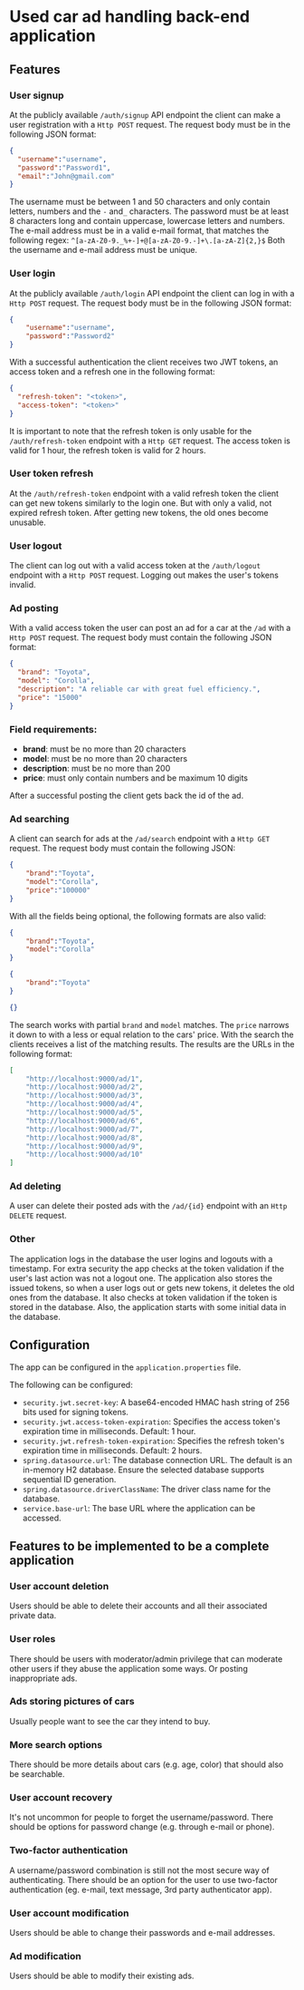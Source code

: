 # Used car ad handling back-end application

## Features
### User signup
At the publicly available `/auth/signup` API endpoint the client
can make a user registration with a `Http POST` request.
The request body must be in the following JSON format:

```json
{
  "username":"username",
  "password":"Password1",
  "email":"John@gmail.com"
}
```
The username must be between 1 and 50 characters and only contain letters, numbers
and the `-` and`_` characters.
The password must be at least 8 characters long and contain uppercase, lowercase
letters and numbers.
The e-mail address must be in a valid e-mail format, that matches the following regex:
`^[a-zA-Z0-9._%+-]+@[a-zA-Z0-9.-]+\.[a-zA-Z]{2,}$`
Both the username and e-mail address must be unique.

### User login
At the publicly available `/auth/login` API endpoint the client
can log in with a `Http POST` request.
The request body must be in the following JSON format:
```json
{
    "username":"username",
    "password":"Password2"
}
```
With a successful authentication the client receives two JWT tokens, an access token and 
a refresh one in the following format:
```json
{
  "refresh-token": "<token>",
  "access-token": "<token>"
}
```
It is important to note that the refresh token is only usable for the `/auth/refresh-token`
endpoint with a `Http GET` request.
The access token is valid for 1 hour, the refresh token is valid for 2 hours.

### User token refresh
At the `/auth/refresh-token` endpoint with a valid refresh token the client can get new tokens similarly 
to the login one.
But with only a valid, not expired refresh token. After getting new tokens, the old ones become unusable.
### User logout
The client can log out with a valid access token at the `/auth/logout` endpoint with a `Http POST` request. Logging out
makes the user's tokens invalid.
### Ad posting
With a valid access token the user can post an ad for a car at the `/ad`  with a `Http POST` request.
The request body must contain the following JSON format:
```json
{
  "brand": "Toyota",
  "model": "Corolla",
  "description": "A reliable car with great fuel efficiency.",
  "price": "15000"
}
```
### Field requirements:
 - **brand**: must be no more than 20 characters
 - **model**: must be no more than 20 characters
 - **description**: must be no more than 200
 - **price**: must only contain numbers and be maximum 10 digits

After a successful posting the client gets back the id of the ad.

### Ad searching
A client can search for ads at the `/ad/search` endpoint with a `Http GET` request. The request body must contain the 
following JSON:
```json
{
    "brand":"Toyota",
    "model":"Corolla",
    "price":"100000"
}
```
With all the fields being optional, the following formats are also valid:
```json
{
    "brand":"Toyota",
    "model":"Corolla"
}
```
```json
{
    "brand":"Toyota"
}
```
```json
{}
```
The search works with partial `brand` and `model` matches. The `price` narrows it down to with a less or equal relation
to the cars' price.
With the search the clients receives a list of the matching results.
The results are the URLs in the following format:
```json
[
    "http://localhost:9000/ad/1",
    "http://localhost:9000/ad/2",
    "http://localhost:9000/ad/3",
    "http://localhost:9000/ad/4",
    "http://localhost:9000/ad/5",
    "http://localhost:9000/ad/6",
    "http://localhost:9000/ad/7",
    "http://localhost:9000/ad/8",
    "http://localhost:9000/ad/9",
    "http://localhost:9000/ad/10"
]
```
### Ad deleting
A user can delete their posted ads with the `/ad/{id}` endpoint with an `Http DELETE` request.

### Other
The application logs in the database the user logins and logouts with a timestamp. For extra security the app checks 
at the token validation if the user's last action was not a logout one.
The application also stores the issued tokens, so when a user logs out or gets new tokens, it deletes the old ones from
the database. It also checks at token validation if the token is stored in the database.
Also, the application starts with some initial data in the database.

## Configuration
The app can be configured in the `application.properties` file.

The following can be configured:
 - `security.jwt.secret-key`: A base64-encoded HMAC hash string of 256 bits used for signing tokens.
 - `security.jwt.access-token-expiration`: Specifies the access token's expiration time in milliseconds. Default: 1 hour.
 - `security.jwt.refresh-token-expiration`: Specifies the refresh token's expiration time in milliseconds. Default: 2 hours.
 - `spring.datasource.url`: The database connection URL. The default is an in-memory H2 database. Ensure the selected database supports sequential ID generation.
 - `spring.datasource.driverClassName`: The driver class name for the database.
 - `service.base-url`: The base URL where the application can be accessed.

## Features to be implemented to be a complete application
### User account deletion
Users should be able to delete their accounts and all their associated private data.
### User roles
There should be users with moderator/admin privilege that can moderate other users if they abuse the application some ways.
Or posting inappropriate ads.
### Ads storing pictures of cars
Usually people want to see the car they intend to buy.
### More search options
There should be more details about cars (e.g. age, color) that should also be searchable.
### User account recovery
It's not uncommon for people to forget the username/password. There should be options
for password change (e.g. through e-mail or phone).
### Two-factor authentication
A username/password combination is still not the most secure way of authenticating. There should be an option for the user
to use two-factor authentication (eg. e-mail, text message, 3rd party authenticator app).
### User account modification
Users should be able to change their passwords and e-mail addresses.
### Ad modification
Users should be able to modify their existing ads.
